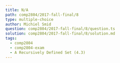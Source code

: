 ```yaml
---
title: N/A
path: comp2804/2017-fall-final/8
type: multiple-choice
author: Michiel Smid
question: comp2804/2017-fall-final/8/question.ts
solution: comp2804/2017-fall-final/8/solution.md
tags:
  - comp2804
  - comp2804-exam
  - A Recursively Defined Set (4.3)
---
```

